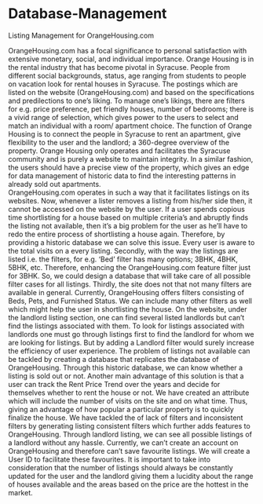 # Database-Management
Listing Management for OrangeHousing.com

OrangeHousing.com has a focal significance to personal satisfaction with extensive monetary, social, and individual importance. Orange Housing is in the rental industry that has become pivotal in Syracuse. People from different social backgrounds, status, age ranging from students to people on vacation look for rental houses in Syracuse. The postings which are listed on the website (OrangeHousing.com) and based on the specifications and predilections to one’s liking. To manage one’s likings, there are filters for e.g. price preference, pet friendly houses, number of bedrooms; there is a vivid range of selection, which gives power to the users to select and match an individual with a room/ apartment choice.
 The function of Orange Housing is to connect the people in Syracuse to rent an apartment, give flexibility to the user and the landlord; a 360-degree overview of the property. Orange Housing only operates and facilitates the Syracuse community and is purely a website to maintain integrity. In a similar fashion, the users should have a precise view of the property, which gives an edge for data management of historic data to find the interesting patterns in already sold out apartments.  
OrangeHousing.com operates in such a way that it facilitates listings on its websites. Now, whenever a lister removes a listing from his/her side then, it cannot be accessed on the website by the user. If a user spends copious time shortlisting for a house based on multiple criteria’s and abruptly finds the listing not available, then it’s a big problem for the user as he’ll have to redo the entire process of shortlisting a house again. Therefore, by providing a historic database we can solve this issue. Every user is aware to the total visits on a every listing. Secondly, with the way the listings are listed i.e. the filters, for e.g. ‘Bed’ filter has many options; 3BHK, 4BHK, 5BHK, etc. Therefore, enhancing the OrangeHousing.com feature filter just for 3BHK. So, we could design a database that will take care of all possible filter cases for all listings. Thirdly, the site does not that not many filters are available in general. Currently, OrangeHousing offers filters consisting of Beds, Pets, and Furnished Status. We can include many other filters as well which might help the user in shortlisting the house. On the website, under the landlord listing section, one can find several listed landlords but can’t find the listings associated with them. To look for listings associated with landlords one must go through listings first to find the landlord for whom we are looking for listings. But by adding a Landlord filter would surely increase the efficiency of user experience. 
The problem of listings not available can be tackled by creating a database that replicates the database of OrangeHousing. Through this historic database, we can know whether a listing is sold out or not. Another main advantage of this solution is that a user can track the Rent Price Trend over the years and decide for themselves whether to rent the house or not. We have created an attribute which will include the number of visits on the site and on what time. Thus, giving an advantage of how popular a particular property is to quickly finalize the house. We have tackled the of lack of filters and inconsistent filters by generating listing consistent filters which further adds features to OrangeHousing. Through landlord listing, we can see all possible listings of a landlord without any hassle. Currently, we can’t create an account on OrangeHousing and therefore can’t save favourite listings. We will create a User ID to facilitate these favourites.
It is important to take into consideration that the number of listings should always be constantly updated for the user and the landlord giving them a lucidity about the range of houses available and the areas based on the price are the hottest in the market.  
